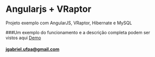 Angularjs + VRaptor
================

Projeto exemplo com AngularJS, VRaptor, Hibernate e MySQL

###Um exemplo do funcionamento e a descrição completa podem ser vistos aqui <a href="https://github.com/jgabriellima/AngularjsVraptor/" target="_blank">Demo</a>

#### jgabriel.ufpa@gmail.com 
#### 
